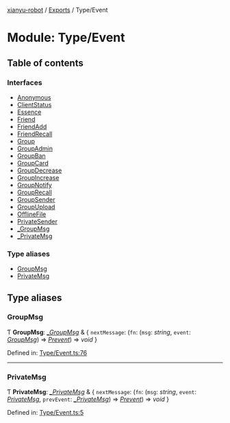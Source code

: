[xianyu-robot](../README.md) / [Exports](../modules.md) / Type/Event

# Module: Type/Event

## Table of contents

### Interfaces

- [Anonymous](../interfaces/type_event.anonymous.md)
- [ClientStatus](../interfaces/type_event.clientstatus.md)
- [Essence](../interfaces/type_event.essence.md)
- [Friend](../interfaces/type_event.friend.md)
- [FriendAdd](../interfaces/type_event.friendadd.md)
- [FriendRecall](../interfaces/type_event.friendrecall.md)
- [Group](../interfaces/type_event.group.md)
- [GroupAdmin](../interfaces/type_event.groupadmin.md)
- [GroupBan](../interfaces/type_event.groupban.md)
- [GroupCard](../interfaces/type_event.groupcard.md)
- [GroupDecrease](../interfaces/type_event.groupdecrease.md)
- [GroupIncrease](../interfaces/type_event.groupincrease.md)
- [GroupNotify](../interfaces/type_event.groupnotify.md)
- [GroupRecall](../interfaces/type_event.grouprecall.md)
- [GroupSender](../interfaces/type_event.groupsender.md)
- [GroupUpload](../interfaces/type_event.groupupload.md)
- [OfflineFile](../interfaces/type_event.offlinefile.md)
- [PrivateSender](../interfaces/type_event.privatesender.md)
- [\_GroupMsg](../interfaces/type_event._groupmsg.md)
- [\_PrivateMsg](../interfaces/type_event._privatemsg.md)

### Type aliases

- [GroupMsg](type_event.md#groupmsg)
- [PrivateMsg](type_event.md#privatemsg)

## Type aliases

### GroupMsg

Ƭ **GroupMsg**: [*\_GroupMsg*](../interfaces/type_event._groupmsg.md) & { `nextMessage`: (`fn`: (`msg`: *string*, `event`: [*GroupMsg*](type_event.md#groupmsg)) => [*Prevent*](type_bot.md#prevent)) => *void*  }

Defined in: [Type/Event.ts:76](https://github.com/blacktunes/xianyu-robot/blob/2c773a6/src/Type/Event.ts#L76)

___

### PrivateMsg

Ƭ **PrivateMsg**: [*\_PrivateMsg*](../interfaces/type_event._privatemsg.md) & { `nextMessage`: (`fn`: (`msg`: *string*, `event`: [*PrivateMsg*](type_event.md#privatemsg), `prevEvent`: [*\_PrivateMsg*](../interfaces/type_event._privatemsg.md)) => [*Prevent*](type_bot.md#prevent)) => *void*  }

Defined in: [Type/Event.ts:5](https://github.com/blacktunes/xianyu-robot/blob/2c773a6/src/Type/Event.ts#L5)
